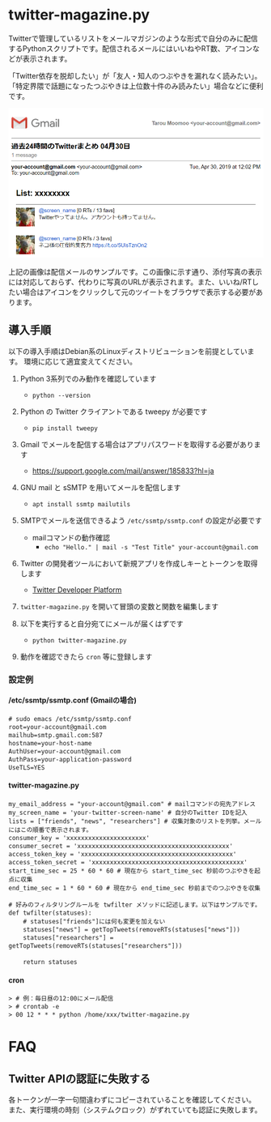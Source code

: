 # twitter-magazine.py

Twitterで管理しているリストをメールマガジンのような形式で自分のみに配信するPythonスクリプトです。配信されるメールにはいいねやRT数、アイコンなどが表示されます。

「Twitter依存を脱却したい」が「友人・知人のつぶやきを漏れなく読みたい」。
「特定界隈で話題になったつぶやきは上位数十件のみ読みたい」場合などに便利です。

![実行例](https://github.com/usi3/twitter-magazine.py/blob/master/sample.png?raw=true)

上記の画像は配信メールのサンプルです。この画像に示す通り、添付写真の表示には対応しておらず、代わりに写真のURLが表示されます。また、いいね/RTしたい場合はアイコンをクリックして元のツイートをブラウザで表示する必要があります。

## 導入手順
以下の導入手順はDebian系のLinuxディストリビューションを前提としています。
環境に応じて適宜変えてください。

1. Python 3系列でのみ動作を確認しています
    - `python --version`
2. Python の Twitter クライアントである tweepy が必要です
    - `pip install tweepy`
3. Gmail でメールを配信する場合はアプリパスワードを取得する必要があります
    - https://support.google.com/mail/answer/185833?hl=ja
4. GNU mail と sSMTP を用いてメールを配信します
    - `apt install ssmtp mailutils`
5. SMTPでメールを送信できるよう `/etc/ssmtp/ssmtp.conf` の設定が必要です
    - mailコマンドの動作確認
        - `echo "Hello." | mail -s "Test Title" your-account@gmail.com`
6. Twitter の開発者ツールにおいて新規アプリを作成しキーとトークンを取得します
    - [Twitter Developer Platform](https://developer.twitter.com/)

7. `twitter-magazine.py` を開いて冒頭の変数と関数を編集します

8. 以下を実行すると自分宛てにメールが届くはずです
    - `python twitter-magazine.py`
   
9. 動作を確認できたら `cron` 等に登録します

### 設定例
#### /etc/ssmtp/ssmtp.conf (Gmailの場合)
    # sudo emacs /etc/ssmtp/ssmtp.conf
    root=your-account@gmail.com
    mailhub=smtp.gmail.com:587
    hostname=your-host-name
    AuthUser=your-account@gmail.com
    AuthPass=your-application-password
    UseTLS=YES

#### twitter-magazine.py
    my_email_address = "your-account@gmail.com" # mailコマンドの宛先アドレス
    my_screen_name = 'your-twitter-screen-name' # 自分のTwitter IDを記入
    lists = ["friends", "news", "researchers"] # 収集対象のリストを列挙。メールにはこの順番で表示されます。
    consumer_key = 'xxxxxxxxxxxxxxxxxxxxxx'
    consumer_secret = 'xxxxxxxxxxxxxxxxxxxxxxxxxxxxxxxxxxxxxxxxxx'
    access_token_key = 'xxxxxxxxxxxxxxxxxxxxxxxxxxxxxxxxxxxxxxxxxx'
    access_token_secret = 'xxxxxxxxxxxxxxxxxxxxxxxxxxxxxxxxxxxxxxxxxx'
    start_time_sec = 25 * 60 * 60 # 現在から start_time_sec 秒前のつぶやきを起点に収集
    end_time_sec = 1 * 60 * 60 # 現在から end_time_sec 秒前までのつぶやきを収集

    # 好みのフィルタリングルールを twfilter メソッドに記述します。以下はサンプルです。
    def twfilter(statuses):
        # statuses["friends"]には何も変更を加えない
        statuses["news"] = getTopTweets(removeRTs(statuses["news"]))
        statuses["researchers"] = getTopTweets(removeRTs(statuses["researchers"]))

        return statuses

#### cron
    > # 例：毎日昼の12:00にメール配信
    > # crontab -e
    > 00 12 * * * python /home/xxx/twitter-magazine.py 

# FAQ
## Twitter APIの認証に失敗する
各トークンが一字一句間違わずにコピーされていることを確認してください。
また、実行環境の時刻（システムクロック）がずれていても認証に失敗します。



